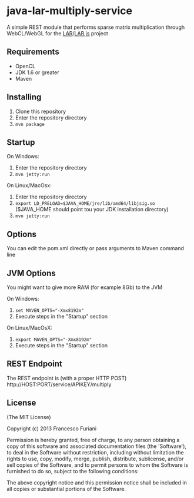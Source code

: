 java-lar-multiply-service
=========================

A simple REST module that performs sparse matrix multiplication through WebCL/WebGL for the [LAR](https://github.com/cvdlab/larpy)/[LAR.js](https://github.com/cvdlab/lar-demo) project

## Requirements

* OpenCL
* JDK 1.6 or greater
* Maven

## Installing

1. Clone this repository
2. Enter the repository directory
3. `mvn package`

## Startup

On Windows:
1. Enter the repository directory
2. `mvn jetty:run`

On Linux/MacOsx:
1. Enter the repository directory
2. `export LD_PRELOAD=$JAVA_HOME/jre/lib/amd64/libjsig.so` ($JAVA_HOME should point tou your JDK installation directory)
3. `mvn jetty:run`

## Options

You can edit the pom.xml directly or pass arguments to Maven command line

## JVM Options

You might want to give more RAM (for example 8Gb) to the JVM

On Windows:
1. `set MAVEN_OPTS="-Xmx8192m"`
2. Execute steps in the "Startup" section

On Linux/MacOsX:
1. `export MAVEN_OPTS="-Xmx8192m"`
2. Execute steps in the "Startup" section

## REST Endpoint

The REST endpoint is (with a proper HTTP POST) http://HOST:PORT/service/APIKEY/multiply

## License

(The MIT License)

Copyright (c) 2013 Francesco Furiani

Permission is hereby granted, free of charge, to any person obtaining a copy of this software and associated documentation files (the 'Software'), to deal in the Software without restriction, including without limitation the rights to use, copy, modify, merge, publish, distribute, sublicense, and/or sell copies of the Software, and to permit persons to whom the Software is furnished to do so, subject to the following conditions:

The above copyright notice and this permission notice shall be included in all copies or substantial portions of the Software.
